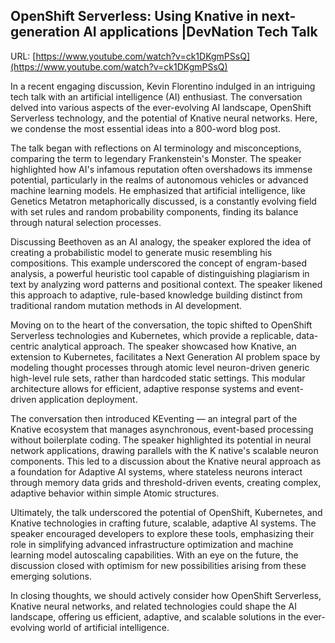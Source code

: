## OpenShift Serverless: Using Knative in next-generation AI applications |DevNation Tech Talk

URL: [https://www.youtube.com/watch?v=ck1DKgmPSsQ](https://www.youtube.com/watch?v=ck1DKgmPSsQ)


In a recent engaging discussion, Kevin Florentino indulged in an intriguing tech talk with an artificial intelligence (AI) enthusiast. The conversation delved into various aspects of the ever-evolving AI landscape, OpenShift Serverless technology, and the potential of Knative neural networks. Here, we condense the most essential ideas into a 800-word blog post.

The talk began with reflections on AI terminology and misconceptions, comparing the term to legendary Frankenstein's Monster. The speaker highlighted how AI's infamous reputation often overshadows its immense potential, particularly in the realms of autonomous vehicles or advanced machine learning models. He emphasized that artificial intelligence, like Genetics Metatron metaphorically discussed, is a constantly evolving field with set rules and random probability components, finding its balance through natural selection processes.

Discussing Beethoven as an AI analogy, the speaker explored the idea of creating a probabilistic model to generate music resembling his compositions. This example underscored the concept of engram-based analysis, a powerful heuristic tool capable of distinguishing plagiarism in text by analyzing word patterns and positional context. The speaker likened this approach to adaptive, rule-based knowledge building distinct from traditional random mutation methods in AI development.

Moving on to the heart of the conversation, the topic shifted to OpenShift Serverless technologies and Kubernetes, which provide a replicable, data-centric analytical approach. The speaker showcased how Knative, an extension to Kubernetes, facilitates a Next Generation AI problem space by modeling thought processes through atomic level neuron-driven generic high-level rule sets, rather than hardcoded static settings. This modular architecture allows for efficient, adaptive response systems and event-driven application deployment.

The conversation then introduced KEventing — an integral part of the Knative ecosystem that manages asynchronous, event-based processing without boilerplate coding. The speaker highlighted its potential in neural network applications, drawing parallels with the K native's scalable neuron components. This led to a discussion about the Knative neural approach as a foundation for Adaptive AI systems, where stateless neurons interact through memory data grids and threshold-driven events, creating complex, adaptive behavior within simple Atomic structures.

Ultimately, the talk underscored the potential of OpenShift, Kubernetes, and Knative technologies in crafting future, scalable, adaptive AI systems. The speaker encouraged developers to explore these tools, emphasizing their role in simplifying advanced infrastructure optimization and machine learning model autoscaling capabilities. With an eye on the future, the discussion closed with optimism for new possibilities arising from these emerging solutions.

In closing thoughts, we should actively consider how OpenShift Serverless, Knative neural networks, and related technologies could shape the AI landscape, offering us efficient, adaptive, and scalable solutions in the ever-evolving world of artificial intelligence.

